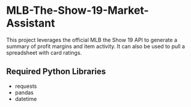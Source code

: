 # MLB-The-Show-19-Market-Assistant
This project leverages the official MLB the Show 19 API to generate a summary of profit margins and item activity. It can also be used to pull a spreadsheet with card ratings. 

## Required Python Libraries
- requests
- pandas
- datetime
